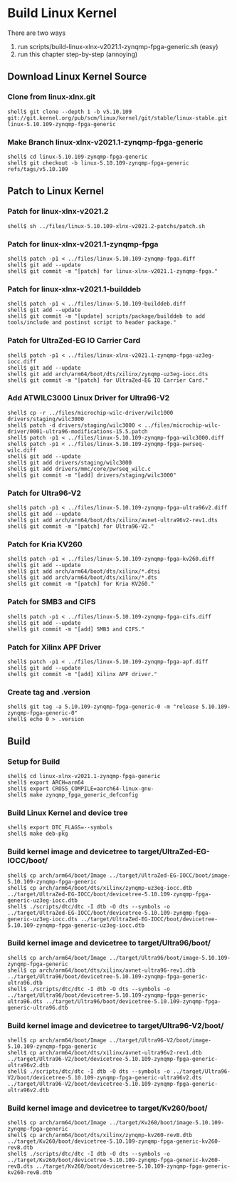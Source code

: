 # Build Linux Kernel

There are two ways

1. run scripts/build-linux-xlnx-v2021.1-zynqmp-fpga-generic.sh (easy)
2. run this chapter step-by-step (annoying)

## Download Linux Kernel Source

### Clone from linux-xlnx.git

```console
shell$ git clone --depth 1 -b v5.10.109 git://git.kernel.org/pub/scm/linux/kernel/git/stable/linux-stable.git linux-5.10.109-zynqmp-fpga-generic
```

### Make Branch linux-xlnx-v2021.1-zynqmp-fpga-generic

```console
shell$ cd linux-5.10.109-zynqmp-fpga-generic
shell$ git checkout -b linux-5.10.109-zynqmp-fpga-generic refs/tags/v5.10.109
```

## Patch to Linux Kernel

### Patch for linux-xlnx-v2021.2

```console
shell$ sh ../files/linux-5.10.109-xlnx-v2021.2-patchs/patch.sh
```


### Patch for linux-xlnx-v2021.1-zynqmp-fpga

```console
shell$ patch -p1 < ../files/linux-5.10.109-zynqmp-fpga.diff
shell$ git add --update
shell$ git commit -m "[patch] for linux-xlnx-v2021.1-zynqmp-fpga."
```

### Patch for linux-xlnx-v2021.1-builddeb

```console
shell$ patch -p1 < ../files/linux-5.10.109-builddeb.diff
shell$ git add --update
shell$ git commit -m "[update] scripts/package/builddeb to add tools/include and postinst script to header package."
```

### Patch for UltraZed-EG IO Carrier Card

```console
shell$ patch -p1 < ../files/linux-xlnx-v2021.1-zynqmp-fpga-uz3eg-iocc.diff
shell$ git add --update
shell$ git add arch/arm64/boot/dts/xilinx/zynqmp-uz3eg-iocc.dts
shell$ git commit -m "[patch] for UltraZed-EG IO Carrier Card."
```

### Add ATWILC3000 Linux Driver for Ultra96-V2

```console
shell$ cp -r ../files/microchip-wilc-driver/wilc1000 drivers/staging/wilc3000
shell$ patch -d drivers/staging/wilc3000 < ../files/microchip-wilc-driver/0001-ultra96-modifications-15.5.patch
shell$ patch -p1 < ../files/linux-5.10.109-zynqmp-fpga-wilc3000.diff
shell$ patch -p1 < ../files/linux-5.10.109-zynqmp-fpga-pwrseq-wilc.diff
shell$ git add --update
shell$ git add drivers/staging/wilc3000
shell$ git add drivers/mmc/core/pwrseq_wilc.c
shell$ git commit -m "[add] drivers/staging/wilc3000"
```

### Patch for Ultra96-V2

```console
shell$ patch -p1 < ../files/linux-5.10.109-zynqmp-fpga-ultra96v2.diff
shell$ git add --update
shell$ git add arch/arm64/boot/dts/xilinx/avnet-ultra96v2-rev1.dts 
shell$ git commit -m "[patch] for Ultra96-V2."
```

### Patch for Kria KV260

```console
shell$ patch -p1 < ../files/linux-5.10.109-zynqmp-fpga-kv260.diff
shell$ git add --update
shell$ git add arch/arm64/boot/dts/xilinx/*.dtsi
shell$ git add arch/arm64/boot/dts/xilinx/*.dts
shell$ git commit -m "[patch] for Kria KV260."
```

### Patch for SMB3 and CIFS

```console
shell$ patch -p1 < ../files/linux-5.10.109-zynqmp-fpga-cifs.diff
shell$ git add --update
shell$ git commit -m "[add] SMB3 and CIFS."
```

### Patch for Xilinx APF Driver

```console
shell$ patch -p1 < ../files/linux-5.10.109-zynqmp-fpga-apf.diff
shell$ git add --update
shell$ git commit -m "[add] Xilinx APF driver."
```

### Create tag and .version

```console
shell$ git tag -a 5.10.109-zynqmp-fpga-generic-0 -m "release 5.10.109-zynqmp-fpga-generic-0"
shell$ echo 0 > .version
```

## Build

### Setup for Build 

```console
shell$ cd linux-xlnx-v2021.1-zynqmp-fpga-generic
shell$ export ARCH=arm64
shell$ export CROSS_COMPILE=aarch64-linux-gnu-
shell$ make zynqmp_fpga_generic_defconfig
```

### Build Linux Kernel and device tree

```console
shell$ export DTC_FLAGS=--symbols
shell$ make deb-pkg
```

### Build kernel image and devicetree to target/UltraZed-EG-IOCC/boot/

```console
shell$ cp arch/arm64/boot/Image ../target/UltraZed-EG-IOCC/boot/image-5.10.109-zynqmp-fpga-generic
shell$ cp arch/arm64/boot/dts/xilinx/zynqmp-uz3eg-iocc.dtb ../target/UltraZed-EG-IOCC/boot/devicetree-5.10.109-zynqmp-fpga-generic-uz3eg-iocc.dtb
shell$ ./scripts/dtc/dtc -I dtb -O dts --symbols -o ../target/UltraZed-EG-IOCC/boot/devicetree-5.10.109-zynqmp-fpga-generic-uz3eg-iocc.dts ../target/UltraZed-EG-IOCC/boot/devicetree-5.10.109-zynqmp-fpga-generic-uz3eg-iocc.dtb
```

### Build kernel image and devicetree to target/Ultra96/boot/

```console
shell$ cp arch/arm64/boot/Image ../target/Ultra96/boot/image-5.10.109-zynqmp-fpga-generic
shell$ cp arch/arm64/boot/dts/xilinx/avnet-ultra96-rev1.dtb ../target/Ultra96/boot/devicetree-5.10.109-zynqmp-fpga-generic-ultra96.dtb
shell$ ./scripts/dtc/dtc -I dtb -O dts --symbols -o ../target/Ultra96/boot/devicetree-5.10.109-zynqmp-fpga-generic-ultra96.dts ../target/Ultra96/boot/devicetree-5.10.109-zynqmp-fpga-generic-ultra96.dtb
```

### Build kernel image and devicetree to target/Ultra96-V2/boot/

```console
shell$ cp arch/arm64/boot/Image ../target/Ultra96-V2/boot/image-5.10.109-zynqmp-fpga-generic
shell$ cp arch/arm64/boot/dts/xilinx/avnet-ultra96v2-rev1.dtb ../target/Ultra96-V2/boot/devicetree-5.10.109-zynqmp-fpga-generic-ultra96v2.dtb
shell$ ./scripts/dtc/dtc -I dtb -O dts --symbols -o ../target/Ultra96-V2/boot/devicetree-5.10.109-zynqmp-fpga-generic-ultra96v2.dts ../target/Ultra96-V2/boot/devicetree-5.10.109-zynqmp-fpga-generic-ultra96v2.dtb
```

### Build kernel image and devicetree to target/Kv260/boot/

```console
shell$ cp arch/arm64/boot/Image ../target/Kv260/boot/image-5.10.109-zynqmp-fpga-generic
shell$ cp arch/arm64/boot/dts/xilinx/zynqmp-kv260-revB.dtb ../target/Kv260/boot/devicetree-5.10.109-zynqmp-fpga-generic-kv260-revB.dtb
shell$ ./scripts/dtc/dtc -I dtb -O dts --symbols -o ../target/Kv260/boot/devicetree-5.10.109-zynqmp-fpga-generic-kv260-revB.dts ../target/Kv260/boot/devicetree-5.10.109-zynqmp-fpga-generic-kv260-revB.dtb
```

